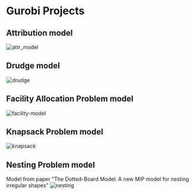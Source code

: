 # Gurobi Projects

## Attribution model
![attr_model](https://user-images.githubusercontent.com/45375544/66015528-49c89980-e4a9-11e9-9762-b9cda323962a.png)

## Drudge model
![drudge](https://user-images.githubusercontent.com/45375544/66015840-8c3ea600-e4aa-11e9-8cf6-b7ad03ed13b1.png)

## Facility Allocation Problem model
![facility-model](https://user-images.githubusercontent.com/45375544/66055537-13703600-e50c-11e9-88c7-281eaf92f13d.png)

## Knapsack Problem model
![knapsack](https://user-images.githubusercontent.com/45375544/66015910-d162d800-e4aa-11e9-8902-7eb12321b1ef.png)

## Nesting Problem model
Model from paper "The Dotted-Board Model: A new MIP model for nesting
irregular shapes"
![nesting](https://user-images.githubusercontent.com/45375544/66015841-8c3ea600-e4aa-11e9-8c09-7e19cca94110.png)
